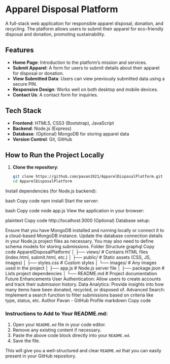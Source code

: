 # Apparel Disposal Platform

A full-stack web application for responsible apparel disposal, donation, and recycling. The platform allows users to submit their apparel for eco-friendly disposal and donation, promoting sustainability.

## Features

- **Home Page**: Introduction to the platform’s mission and services.
- **Submit Apparel**: A form for users to submit details about their apparel for disposal or donation.
- **View Submitted Data**: Users can view previously submitted data using a secure PIN.
- **Responsive Design**: Works well on both desktop and mobile devices.
- **Contact Us**: A contact form for inquiries.

## Tech Stack

- **Frontend**: HTML5, CSS3 (Bootstrap), JavaScript
- **Backend**: Node.js (Express)
- **Database**: (Optional) MongoDB for storing apparel data
- **Version Control**: Git, GitHub

## How to Run the Project Locally

1. **Clone the repository**:
   ```bash
   git clone https://github.com/pavan1921/ApparelDisposalPlatform.git
   cd ApparelDisposalPlatform
Install dependencies (for Node.js backend):

bash
Copy code
npm install
Start the server:

bash
Copy code
node app.js
View the application in your browser:

plaintext
Copy code
http://localhost:3000
(Optional) Database setup:

Ensure that you have MongoDB installed and running locally or connect it to a cloud-based MongoDB instance.
Update the database connection details in your Node.js project files as necessary. You may also need to define schema models for storing submissions.
Folder Structure
graphql
Copy code
ApparelDisposalPlatform/
│
├── views/                   # Contains HTML files (index.html, submit.html, etc.)
│
├── public/                  # Static assets (CSS, JS, images)
│   ├── styles.css           # Custom styles
│   └── images/              # Any images used in the project
│
├── app.js                   # Node.js server file
│
├── package.json             # Lists project dependencies
│
└── README.md                # Project documentation
Future Enhancements
User Authentication: Allow users to create accounts and track their submission history.
Data Analytics: Provide insights into how many items have been donated, recycled, or disposed of.
Advanced Search: Implement a search function to filter submissions based on criteria like type, status, etc.
Author
Pavan - GitHub Profile
markdown
Copy code

### Instructions to Add to Your README.md:
1. Open your `README.md` file in your code editor.
2. Remove any existing content if necessary.
3. Paste the above code block directly into your `README.md`.
4. Save the file.

This will give you a well-structured and clear `README.md` that you can easily present in your GitHub repository.
